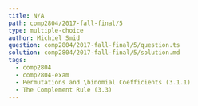 ```yaml
---
title: N/A
path: comp2804/2017-fall-final/5
type: multiple-choice
author: Michiel Smid
question: comp2804/2017-fall-final/5/question.ts
solution: comp2804/2017-fall-final/5/solution.md
tags:
  - comp2804
  - comp2804-exam
  - Permutations and \binomial Coefficients (3.1.1)
  - The Complement Rule (3.3)
---
```

